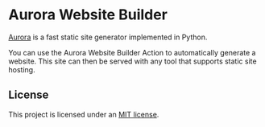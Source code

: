 # Aurora Website Builder

[Aurora](https://github.com/capjamesg/aurora) is a fast static site generator implemented in Python.

You can use the Aurora Website Builder Action to automatically generate a website. This site can then be served with any tool that supports static site hosting.

## License

This project is licensed under an [MIT license](LICENSE).
